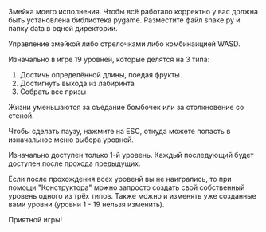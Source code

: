 Змейка моего исполнения.
Чтобы всё работало корректно у вас должна быть установлена библиотека pygame. 
Разместите файл snake.py и папку data  в одной директории.

Управление змейкой либо стрелочками либо комбинаицией WASD.

Изначально в игре 19 уровней, которые делятся на 3 типа:
1) Достичь определённой длины, поедая фрукты.
2) Достигнуть выхода из лабиринта
3) Собрать все призы

Жизни уменьшаются за съедание бомбочек или за столкновение со стеной. 

Чтобы сделать паузу, нажмите на ESC, откуда можете попасть в изначальное меню выбора уровней.

Изначально доступен только 1-й уровень. Каждый последующий будет доступен после прохода предыдущих.

Если после прохождения всех уровенй вы не наигрались, то при помощи "Конструктора" можно запросто создать свой собственный
уровень одного из трёх типов. Также можно и изменять уже созданные вами уровни (уровни 1 - 19 нельзя изменить).

Приятной игры!
